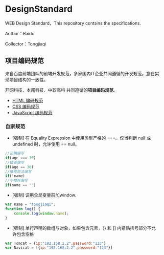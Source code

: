 # DesignStandard

WEB Design Standard，This repository contains the specifications.

Author：Baidu

Collector：Tongjiaqi

## 项目编码规范

来自百度前端团队的前端开发规范，多家国内IT企业共同遵循的开发规范，意在实现项目结构的一致性。

开网科技、本邦科技、中软高科 共同遵循的**项目编码规范**。

* [HTML 编码规范](https://github.com/ecomfe/spec/blob/master/html-style-guide.md)
* [CSS 编码规范](https://github.com/ecomfe/spec/blob/master/css-style-guide.md)
* [JavaScript 编码规范](https://github.com/ecomfe/spec/blob/master/javascript-style-guide.md)

### 自家规范

* [强制] 在 Equality Expression 中使用类型严格的 ===。仅当判断 null 或 undefined 时，允许使用 == null。
```javascript
//正确编写
if(age === 30)
//错误编写
if(age == 30)
//推荐简洁编写
if(!name)
//不推荐编写
if(name == "")
```
* [强制] 调用全局变量前加window.
```javascript
var name = "tongjiaqi";
function log() {
	console.log(window.name);
}
```
* [强制] 单行声明的数组与对象，如果包含元素，{} 和 [] 内紧贴括号部分不允许包含空格
```javascript
var Tomcat = {ip:"192.168.2.2",password:"123"}
var Navicat = [{ip:"192.168.2.2",password:"123"}]
```
